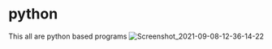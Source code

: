 
# python
This all are python based programs 
![Screenshot_2021-09-08-12-36-14-22](https://user-images.githubusercontent.com/88123015/134770726-f2a57219-2c91-4aad-9eb2-d1b91044cf19.jpg)

